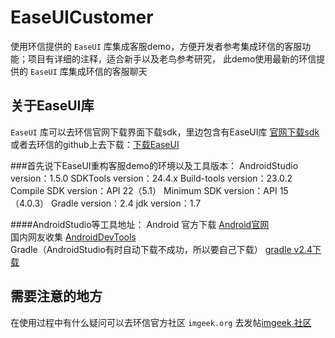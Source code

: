 EaseUICustomer
============================

使用环信提供的 `EaseUI` 库集成客服demo，方便开发者参考集成环信的客服功能；项目有详细的注释，适合新手以及老鸟参考研究，
此demo使用最新的环信提供的 `EaseUI` 库集成环信的客服聊天

关于EaseUI库
----------------------
`EaseUI` 库可以去环信官网下载界面下载sdk，里边包含有EaseUI库 [官网下载sdk][1]  
或者去环信的github上去下载：[下载EaseUI][2]

###首先说下EaseUI重构客服demo的环境以及工具版本：
    AndroidStudio version：1.5.0
    SDKTools version：24.4.x
    Build-tools version：23.0.2
    Compile SDK version：API 22（5.1）
    Minimum SDK version：API 15（4.0.3）
    Gradle version：2.4
    jdk version：1.7

####AndroidStudio等工具地址：
Android 官方下载 [Android官网][3]  
国内网友收集 [AndroidDevTools][4]  
Gradle（AndroidStudio有时自动下载不成功，所以要自己下载） [gradle v2.4下载][gradle]

需要注意的地方
----------------
在使用过程中有什么疑问可以去环信官方社区 `imgeek.org` 去发帖[imgeek 社区][imgeek]



[1]:http://www.easemob.com/downloads
[2]:https://github.com/easemob/easeui
[3]:http://developer.android.com
[4]:http://www.androiddevtools.cn
[gradle]:https://downloads.gradle.org/distributions/gradle-2.4-all.zip
[imgeek]:http://imgeek.org


